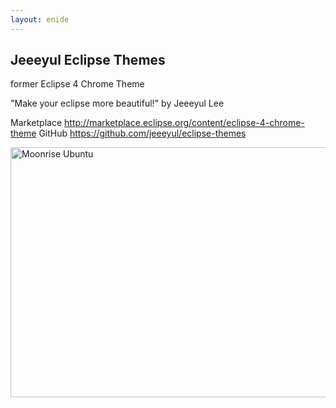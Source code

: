 ```yaml
---
layout: enide
---
```




## Jeeeyul Eclipse Themes

former Eclipse 4 Chrome Theme

"Make your eclipse more beautiful!" by Jeeeyul Lee

Marketplace <http://marketplace.eclipse.org/content/eclipse-4-chrome-theme>
GitHub <https://github.com/jeeeyul/eclipse-themes>



<a href="/enide/tools/eclipse-4-chrome-theme">
<img alt="Moonrise Ubuntu" src="https://raw.github.com/jeeeyul/eclipse-themes/master/net.jeeeyul.eclipse.themes.resource/screen-shot-2.png" width="700" height="400" /></a>            	
